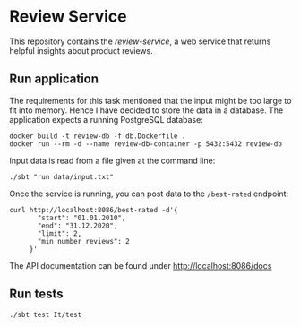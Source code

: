 # Review Service

This repository contains the _review-service_, a web service that returns helpful insights about product reviews.

## Run application

The requirements for this task mentioned that the input might be too large to fit into memory. Hence I have decided 
to store the data in a database. 
The application expects a running PostgreSQL database:

```shell
docker build -t review-db -f db.Dockerfile . 
docker run --rm -d --name review-db-container -p 5432:5432 review-db
```

Input data is read from a file given at the command line:

```shell
./sbt "run data/input.txt"
```

Once the service is running, you can post data to the `/best-rated` endpoint:
```
curl http://localhost:8086/best-rated -d'{
       "start": "01.01.2010",
       "end": "31.12.2020",
       "limit": 2,
       "min_number_reviews": 2
     }'
```
The API documentation can be found under [http://localhost:8086/docs](http://localhost:8086/docs)

## Run tests

```shell
./sbt test It/test
```
